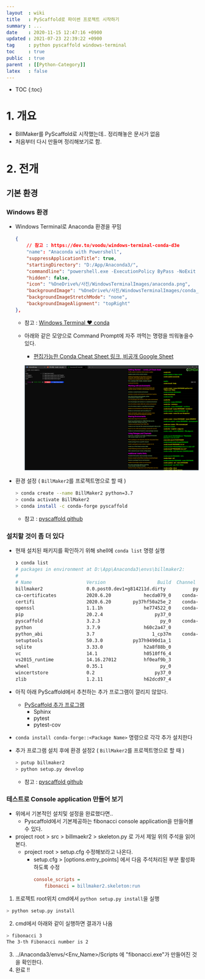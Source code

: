 ```yaml
---
layout  : wiki
title   : PyScaffold로 파이썬 프로젝트 시작하기 
summary : ... 
date    : 2020-11-15 12:47:16 +0900
updated : 2021-07-23 22:39:22 +0900
tag     : python pyscaffold windows-terminal 
toc     : true
public  : true
parent  : [[Python-Category]] 
latex   : false
---
```

* TOC
{:toc}

# 1. 개요

* BillMaker를 PyScaffold로 시작했는데.. 정리해놓은 문서가 없음
* 처음부터 다시 만들며 정리해보기로 함.


# 2. 전개

## 기본 환경

### Windows 환경

* Windows Terminal로 Anaconda 환경을 꾸밈
  ```json
  {
      // 참고 : https://dev.to/voodu/windows-terminal-conda-d3e
      "name": "Anaconda with Powershell",
      "suppressApplicationTitle": true,
      "startingDirectory": "D:/App/Anaconda3/",
      "commandline": "powershell.exe -ExecutionPolicy ByPass -NoExit -Command \"& 'D:/App/Anaconda3/shell/condabin/conda-hook.ps1' ; conda activate 'D:/App/Anaconda3'; conda env list \"",
      "hidden": false,
      "icon": "%OneDrive%/사진/WindowsTerminalImages/anaconda.png",
      "backgroundImage": "%OneDrive%/사진/WindowsTerminalImages/conda_cheat_sheet.png",
      "backgroundImageStretchMode": "none",
      "backgroundImageAlignment": "topRight" 
  },
  ```
  * 참고 : [Windows Terminal ❤ conda](https://dev.to/voodu/windows-terminal-conda-d3e) 
  * 아래와 같은 모양으로 Command Prompt에 자주 까먹는 명령을 띄워놓을수 있다.  
    * [편집가능한 Conda Cheat Sheet 링크, 비공개 Google Sheet](https://docs.google.com/spreadsheets/d/1DIhM4Lid6fZUylhIGMib9KVP-Fle-XdABka6Z-Y1TRQ/edit#gid=0)
    
    ![Windeos Terminal 그림](/wiki-img/2021/pyscaffold_01.png)
    
    

* 환경 설정 ( `BillMaker2`를 프로젝트명으로 할 때 )
  ```sh
  > conda create --name BillMaker2 python=3.7
  > conda activate BillMaker2
  > conda install -c conda-forge pyscaffold
  ```
  * 참고 : [pyscaffold github](https://github.com/pyscaffold/pyscaffold)
   
### 설치할 것이 좀 더 있다 

* 현재 설치된 패키지를 확인하기 위해 shell에 `conda list` 명령 실행
 
  ```sh
  ❯ conda list
  # packages in environment at D:\App\Anaconda3\envs\billmaker2:
  #
  # Name                    Version                   Build  Channel
  billmaker2                0.0.post0.dev1+g814211d.dirty          pypi_0    pypi
  ca-certificates           2020.6.20            hecda079_0    conda-forge
  certifi                   2020.6.20        py37hf50a25e_2    conda-forge
  openssl                   1.1.1h               he774522_0    conda-forge
  pip                       20.2.4                   py37_0
  pyscaffold                3.2.3                      py_0    conda-forge
  python                    3.7.9                h60c2a47_0
  python_abi                3.7                     1_cp37m    conda-forge
  setuptools                50.3.0           py37h9490d1a_1
  sqlite                    3.33.0               h2a8f88b_0
  vc                        14.1                 h0510ff6_4
  vs2015_runtime            14.16.27012          hf0eaf9b_3
  wheel                     0.35.1                     py_0
  wincertstore              0.2                      py37_0
  zlib                      1.2.11               h62dcd97_4 
  ```
* 아직 아래 PyScaffold에서 추천하는 추가 프로그램이 깔리지 않았다.
  * [PyScaffold 추가 프로그램](https://pyscaffold.org/en/latest/install.html#additional-requirements)
    * Sphinx
    * pytest
    * pytest-cov
     
* `conda install conda-forge::<Package Name>` 명령으로 각각 추가 설치한다

* 추가 프로그램 설치 후에 환경 설정2 ( `BillMaker2`를 프로젝트명으로 할 때 )
  ```sh
  > putup billmaker2
  > python setup.py develop
  ```
  * 참고 : [pyscaffold github](https://github.com/pyscaffold/pyscaffold)

### 테스트로 Console application 만들어 보기

* 위에서 기본적인 설치및 설정을 완료했다면..
  * Pyscaffold에서 기본제공하는 fibonacci console application을 만들어볼 수 있다.
* project root > src > billmaekr2 > skeleton.py 로 가서 제일 위의 주석을 읽어본다.
  * project root > setup.cfg 수정해보라고 나온다.
    * setup.cfg > [options.entry_points] 에서 다음 주석처리된 부분 활성화하도록 수정
      ```cfg
      console_scripts =
          fibonacci = billmaker2.skeleton:run
      ```

1. 프로젝트 root위치 cmd에서 `python setup.py install`을 실행
  ```sh
  > python setup.py install
  ```
2. cmd에서 아래와 같이 실행하면 결과가 나옴
  ```sh
  > fibonacci 3
  The 3-th Fibonacci number is 2
  ```
3. ../Anaconda3/envs/<Env_Name>/Scripts 에 "fibonacci.exe"가 만들어진 것을 확인한다.
4. 완료 !!

### 
